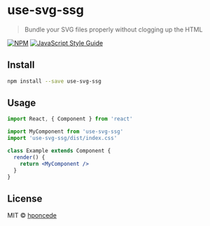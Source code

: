 # use-svg-ssg

> Bundle your SVG files properly without clogging up the HTML

[![NPM](https://img.shields.io/npm/v/use-svg-ssg.svg)](https://www.npmjs.com/package/use-svg-ssg) [![JavaScript Style Guide](https://img.shields.io/badge/code_style-standard-brightgreen.svg)](https://standardjs.com)

## Install

```bash
npm install --save use-svg-ssg
```

## Usage

```jsx
import React, { Component } from 'react'

import MyComponent from 'use-svg-ssg'
import 'use-svg-ssg/dist/index.css'

class Example extends Component {
  render() {
    return <MyComponent />
  }
}
```

## License

MIT © [hponcede](https://github.com/hponcede)
